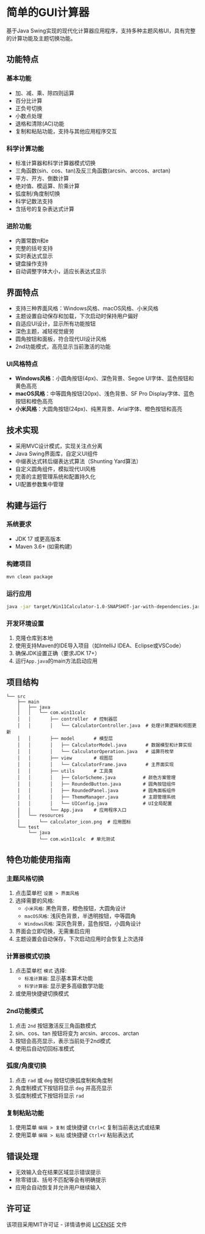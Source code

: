 # 简单的GUI计算器

基于Java Swing实现的现代化计算器应用程序，支持多种主题风格UI，具有完整的计算功能及主题切换功能。

## 功能特点

### 基本功能
- 加、减、乘、除四则运算
- 百分比计算
- 正负号切换
- 小数点处理
- 退格和清除(AC)功能
- 复制和粘贴功能，支持与其他应用程序交互

### 科学计算功能
- 标准计算器和科学计算器模式切换
- 三角函数(sin、cos、tan)及反三角函数(arcsin、arccos、arctan)
- 平方、开方、倒数计算
- 绝对值、模运算、阶乘计算
- 弧度制/角度制切换
- 科学记数法支持
- 含括号的复杂表达式计算

### 进阶功能
- 内置常数π和e
- 完整的括号支持
- 实时表达式显示
- 键盘操作支持
- 自动调整字体大小，适应长表达式显示

## 界面特点
- 支持三种界面风格：Windows风格、macOS风格、小米风格
- 主题设置自动保存和加载，下次启动时保持用户偏好
- 自适应UI设计，显示所有功能按钮
- 深色主题，减轻视觉疲劳
- 圆角按钮和面板，符合现代UI设计风格
- 2nd功能模式，高亮显示当前激活的功能

### UI风格特点
- **Windows风格**：小圆角按钮(4px)、深色背景、Segoe UI字体、蓝色按钮和黄色高亮
- **macOS风格**：中等圆角按钮(20px)、浅色背景、SF Pro Display字体、蓝色按钮和橙色高亮
- **小米风格**：大圆角按钮(24px)、纯黑背景、Arial字体、橙色按钮和高亮

## 技术实现
- 采用MVC设计模式，实现关注点分离
- Java Swing界面库，自定义UI组件
- 中缀表达式转后缀表达式算法（Shunting Yard算法）
- 自定义圆角组件，模拟现代UI风格
- 完善的主题管理系统和配置持久化
- UI配置参数集中管理

## 构建与运行

### 系统要求
- JDK 17 或更高版本
- Maven 3.6+ (如需构建)

### 构建项目
```bash
mvn clean package
```

### 运行应用
```bash
java -jar target/Win11Calculator-1.0-SNAPSHOT-jar-with-dependencies.jar
```

### 开发环境设置
1. 克隆仓库到本地
2. 使用支持Maven的IDE导入项目（如IntelliJ IDEA、Eclipse或VSCode）
3. 确保JDK设置正确（要求JDK 17+）
4. 运行`App.java`的main方法启动应用

## 项目结构
```
└── src
    ├── main
    │   ├── java
    │   │   └── com.win11calc
    │   │       ├── controller  # 控制器层
    │   │       │   └── CalculatorController.java  # 处理计算逻辑和视图更新
    │   │       ├── model       # 模型层
    │   │       │   ├── CalculatorModel.java       # 数据模型和计算实现
    │   │       │   └── CalculatorOperation.java   # 运算符枚举
    │   │       ├── view        # 视图层
    │   │       │   └── CalculatorFrame.java       # 主界面实现
    │   │       ├── utils       # 工具类
    │   │       │   ├── ColorScheme.java          # 颜色方案管理
    │   │       │   ├── RoundedButton.java        # 圆角按钮组件
    │   │       │   ├── RoundedPanel.java         # 圆角面板组件
    │   │       │   ├── ThemeManager.java         # 主题管理系统
    │   │       │   └── UIConfig.java             # UI全局配置
    │   │       └── App.java    # 应用程序入口
    │   └── resources
    │       └── calculator_icon.png  # 应用图标
    └── test
        └── java
            └── com.win11calc  # 单元测试
```

## 特色功能使用指南

### 主题风格切换
1. 点击菜单栏 `设置 > 界面风格`
2. 选择需要的风格:
   - `小米风格`: 黑色背景，橙色按钮，大圆角设计
   - `macOS风格`: 浅灰色背景，半透明按钮，中等圆角
   - `Windows风格`: 深灰色背景，蓝色按钮，小圆角设计
3. 界面会立即切换，无需重启应用
4. 主题设置会自动保存，下次启动应用时会恢复上次选择

### 计算器模式切换
1. 点击菜单栏 `模式` 选择:
   - `标准计算器`: 显示基本算术功能
   - `科学计算器`: 显示更多高级数学功能
2. 或使用快捷键切换模式

### 2nd功能模式
1. 点击 `2nd` 按钮激活反三角函数模式
2. sin、cos、tan 按钮将变为 arcsin、arccos、arctan
3. 按钮会高亮显示，表示当前处于2nd模式
4. 使用后自动切回标准模式

### 弧度/角度切换
1. 点击 `rad` 或 `deg` 按钮切换弧度制和角度制
2. 角度制模式下按钮将显示 `deg` 并高亮显示
3. 弧度制模式下按钮将显示 `rad`

### 复制粘贴功能
1. 使用菜单 `编辑 > 复制` 或快捷键 `Ctrl+C` 复制当前表达式或结果
2. 使用菜单 `编辑 > 粘贴` 或快捷键 `Ctrl+V` 粘贴表达式

## 错误处理
- 无效输入会在结果区域显示错误提示
- 除零错误、括号不匹配等会有明确提示
- 应用会自动恢复并允许用户继续输入

## 许可证
该项目采用MIT许可证 - 详情请参阅 [LICENSE](LICENSE) 文件 
